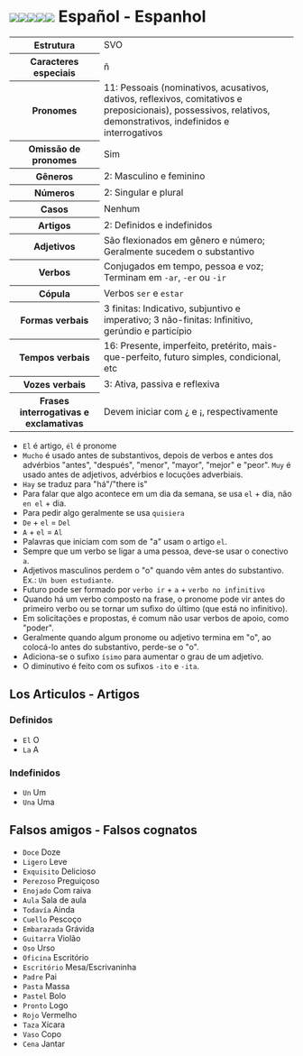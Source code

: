 # <img src="https://flagsapi.com/ES/flat/32.png"><img src="https://flagsapi.com/MX/flat/32.png"><img src="https://flagsapi.com/CL/flat/32.png"><img src="https://flagsapi.com/CO/flat/32.png"><img src="https://flagsapi.com/AR/flat/32.png"> Español - Espanhol

<table>
    <tr>
        <th>Estrutura</th>
        <td>SVO</td>
    </tr>
    <tr>
        <th>Caracteres especiais</th>
        <td>ñ</td>
    </tr>
    <tr>
        <th>Pronomes</th>
        <td>11: Pessoais (nominativos, acusativos, dativos, reflexivos, comitativos e preposicionais), possessivos, relativos, demonstrativos, indefinidos e interrogativos</td>
    </tr>
    <tr>
        <th>Omissão de pronomes</th>
        <td>Sim</td>
    </tr>
    <tr>
        <th>Gêneros</th>
        <td>2: Masculino e feminino</td>
    </tr>
    <tr>
        <th>Números</th>
        <td>2: Singular e plural</td>
    </tr>
    <tr>
        <th>Casos</th>
        <td>Nenhum</td>
    </tr>
    <tr>
        <th>Artigos</th>
        <td>2: Definidos e indefinidos</td>
    </tr>
    <tr>
        <th>Adjetivos</th>
        <td>São flexionados em gênero e número; Geralmente sucedem o substantivo</td>
    </tr>
    <tr>
        <th>Verbos</th>
        <td>Conjugados em tempo, pessoa e voz; Terminam em <code>-ar</code>, <code>-er</code> ou <code>-ir</code></td>
    </tr>
    <tr>
        <th>Cópula</th>
        <td>Verbos <code>ser</code> e <code>estar</code></td>
    </tr>
    <tr>
        <th>Formas verbais</th>
        <td>3 finitas: Indicativo, subjuntivo e imperativo; 3 não-finitas: Infinitivo, gerúndio e particípio</td>
    </tr>
    <tr>
        <th>Tempos verbais</th>
        <td>16: Presente, imperfeito, pretérito, mais-que-perfeito, futuro simples, condicional, etc</td>
    </tr>
    <tr>
        <th>Vozes verbais</th>
        <td>3: Ativa, passiva e reflexiva</td>
    </tr>
    <tr>
        <th>Frases interrogativas e exclamativas</th>
        <td>Devem iniciar com ¿ e ¡, respectivamente</td>
    </tr>
</table>

-   `El` é artigo, `él` é pronome
-   `Mucho` é usado antes de substantivos, depois de verbos e antes dos advérbios "antes", "después", "menor", "mayor", "mejor" e "peor". `Muy` é usado antes de adjetivos, advérbios e locuções adverbiais.
-   `Hay` se traduz para "há"/"there is"
-   Para falar que algo acontece em um dia da semana, se usa `el` + dia, não `en el` + dia.
-   Para pedir algo geralmente se usa `quisiera`
-   `De` + `el` = `Del`
-   `A` + `el` = `Al`
-   Palavras que iniciam com som de "a" usam o artigo `el`.
-   Sempre que um verbo se ligar a uma pessoa, deve-se usar o conectivo `a`.
-   Adjetivos masculinos perdem o "o" quando vêm antes do substantivo. Ex.: `Un buen estudiante`.
-   Futuro pode ser formado por `verbo ir` + `a` + `verbo no infinitivo`
-   Quando há um verbo composto na frase, o pronome pode vir antes do primeiro verbo ou se tornar um sufixo do último (que está no infinitivo).
-   Em solicitações e propostas, é comum não usar verbos de apoio, como "poder".
-   Geralmente quando algum pronome ou adjetivo termina em "o", ao colocá-lo antes do substantivo, perde-se o "o".
-   Adiciona-se o sufixo `ísimo` para aumentar o grau de um adjetivo.
-   O diminutivo é feito com os sufixos `-ito` e `-ita`.

## Los Articulos - Artigos

### Definidos

-   `El` O
-   `La` A

### Indefinidos

-   `Un` Um
-   `Una` Uma

## Falsos amigos - Falsos cognatos

-   `Doce` Doze
-   `Ligero` Leve
-   `Exquisito` Delicioso
-   `Perezoso` Preguiçoso
-   `Enojado` Com raiva
-   `Aula` Sala de aula
-   `Todavía` Ainda
-   `Cuello` Pescoço
-   `Embarazada` Grávida
-   `Guitarra` Violão
-   `Oso` Urso
-   `Oficina` Escritório
-   `Escritório` Mesa/Escrivaninha
-   `Padre` Pai
-   `Pasta` Massa
-   `Pastel` Bolo
-   `Pronto` Logo
-   `Rojo` Vermelho
-   `Taza` Xícara
-   `Vaso` Copo
-   `Cena` Jantar
